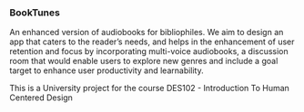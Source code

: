 ### BookTunes

An enhanced version of audiobooks for bibliophiles. We aim to design an app that caters to the reader’s needs, and helps in the enhancement of user retention and focus by incorporating multi-voice audiobooks, a discussion room that would enable users to explore new genres and include a goal target to enhance user productivity and learnability.

This is a University project for the course DES102 - Introduction To Human Centered Design 
